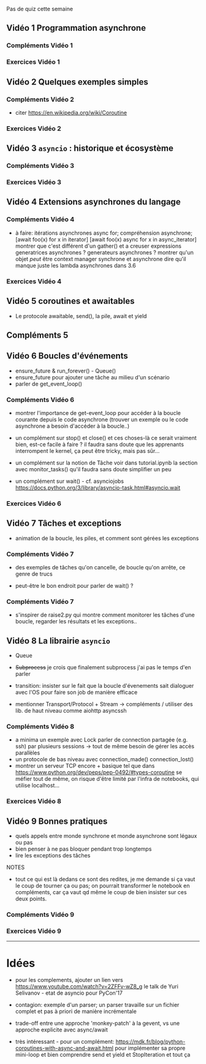 Pas de quiz cette semaine

## Vidéo 1 Programmation asynchrone

### Compléments Vidéo 1

### Exercices Vidéo 1



## Vidéo 2 Quelques exemples simples

### Compléments Vidéo 2

* citer https://en.wikipedia.org/wiki/Coroutine

### Exercices Vidéo 2



## Vidéo 3 `asyncio` : historique et écosystème

### Compléments Vidéo 3
### Exercices Vidéo 3



## Vidéo 4 Extensions asynchrones du langage

### Compléments Vidéo 4

* à faire: itérations asynchrones
  async for; compréhension asynchrone;
  [await foo(x) for x in iterator]
  [await foo(x) async for x in async_iterator]
  montrer que c'est différent d'un gather()
  et a creuser
  expressions generatrices asynchrones ?
  generateurs asynchrones ?
  montrer qu'un objet *peut* être context manager synchrone et asynchrone
  dire qu'il manque juste les lambda asynchrones dans 3.6

### Exercices Vidéo 4



## Vidéo 5 coroutines et awaitables

* Le protocole awaitable, send(), la pile, await et yield

## Compléments 5



## Vidéo 6 Boucles d'événements


* ensure_future & run_forever() - Queue()
* ensure_future pour ajouter une tâche au milieu d'un scénario
* parler de get_event_loop()

### Compléments Vidéo 6

* montrer l'importance de get-event_loop pour accéder à la boucle
  courante depuis le code asynchrone (trouver un exemple ou le code
  asynchrone a besoin d'accéder à la boucle..)

* un complément sur stop() et close() et ces choses-là ce serait
  vraiment bien, est-ce facile à faire ? il faudra sans doute que les
  apprenants interrompent le kernel, ça peut être tricky, mais pas
  sûr...

* un complément sur la notion de Tâche
  voir dans tutorial.ipynb la section avec monitor_tasks()
  qu'il faudra sans doute simplifier un peu

* un complément sur wait() - cf. asynciojobs
  https://docs.python.org/3/library/asyncio-task.html#asyncio.wait

### Exercices Vidéo 6



## Vidéo 7 Tâches et exceptions

* animation de la boucle, les piles, et comment sont gérées les exceptions

### Compléments Vidéo 7

* des exemples de tâches qu'on cancelle, de boucle qu'on arrête, ce
  genre de trucs

* peut-être le bon endroit pour parler de wait() ?



### Compléments Vidéo 7

* s'inspirer de raise2.py qui montre comment monitorer les tâches
  d'une boucle, regarder les résultats et les exceptions..



## Vidéo 8 La librairie `asyncio`


* Queue

* ~~Subprocess~~ je crois que finalement subprocess j'ai pas le temps
  d'en parler

* transition: insister sur le fait que la boucle d'évenements sait dialoguer avec
  l'OS pour faire son job de manière efficace

* mentionner Transport/Protocol + Stream
  -> compléments / utiliser des lib. de haut niveau
     comme aiohttp asyncssh

### Compléments Vidéo 8

* a minima un exemple avec Lock
  parler de connection partagée (e.g. ssh) par plusieurs sessions ->
  tout de même besoin de gérer les accès parallèles
* un protocole de bas niveau avec connection_made() connection_lost()
* montrer un serveur TCP encore + basique tel que dans
  https://www.python.org/dev/peps/pep-0492/#types-coroutine
  se méfier tout de même, on risque d'être limité par l'infra de
  notebooks, qui utilise localhost...

### Exercices Vidéo 8


## Vidéo 9 Bonnes pratiques

* quels appels entre monde synchrone et monde asynchrone sont légaux ou pas
* bien penser à ne pas bloquer pendant trop longtemps
* lire les exceptions des tâches

NOTES

* tout ce qui est là dedans ce sont des redites, je me
demande si ça vaut le coup de tourner ça ou pas; on pourrait
transformer le notebook en compléments, car ça vaut qd même le coup de
bien insister sur ces deux points.

### Compléments Vidéo 9
### Exercices Vidéo 9

*****

# Idées

* pour les complements, ajouter un lien vers
  https://www.youtube.com/watch?v=2ZFFv-wZ8_g
  le talk de Yuri Selivanov - etat de asyncio pour PyCon'17

* contagion: exemple d'un parser; un parser travaille sur un fichier
  complet et pas à priori de manière incrémentale

* trade-off entre une approche 'monkey-patch' à la gevent, vs une
  approche explicite avec async/await

* très intéressant - pour un complément:
  https://mdk.fr/blog/python-coroutines-with-async-and-await.html
  pour implémenter sa propre mini-loop et bien comprendre send et yield et StopIteration et tout ça
